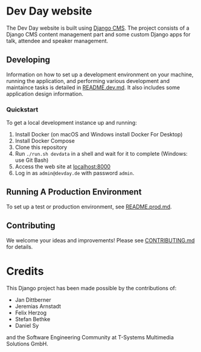 # Dev Day website

The Dev Day website is built using [Django CMS](https://www.django-cms.org/).
The project consists of a Django CMS content management part and some custom Django apps for talk, attendee and speaker management.

## Developing

Information on how to set up a development environment on your machine, running the application, and performing various development and maintaince tasks is detailed in [README.dev.md](README.dev.md). It also includes some application design information.

### Quickstart

To get a local development instance up and running:

1. Install Docker (on macOS and Windows install Docker For Desktop)
1. Install Docker Compose
1. Clone this repository
1. Run `./run.sh devdata` in a shell and wait for it to complete (Windows: use Git Bash)
1. Access the web site at [localhost:8000](http://localhost:8000)
1. Log in as `admin@devday.de` with password `admin`.

## Running A Production Environment

To set up a test or production environment, see [README.prod.md](README.prod.md).

## Contributing

We welcome your ideas and improvements! Please see [CONTRIBUTING.md](CONTRIBUTING.md) for details.

# Credits

This Django project has been made possible by the contributions of:

* Jan Dittberner
* Jeremias Arnstadt
* Felix Herzog
* Stefan Bethke
* Daniel Sy

and the Software Engineering Community at T-Systems Multimedia Solutions GmbH.
